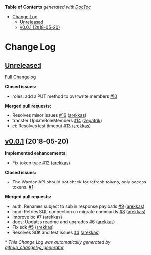 <!-- START doctoc generated TOC please keep comment here to allow auto update -->
<!-- DON'T EDIT THIS SECTION, INSTEAD RE-RUN doctoc TO UPDATE -->
**Table of Contents**  *generated with [DocToc](https://github.com/thlorenz/doctoc)*

- [Change Log](#change-log)
  - [Unreleased](#unreleased)
  - [v0.0.1 (2018-05-20)](#v001-2018-05-20)

<!-- END doctoc generated TOC please keep comment here to allow auto update -->

# Change Log

## [Unreleased](https://github.com/ory/keto/tree/HEAD)

[Full Changelog](https://github.com/ory/keto/compare/v0.0.1...HEAD)

**Closed issues:**

- roles: add a PUT method to overwrite members [\#10](https://github.com/ory/keto/issues/10)

**Merged pull requests:**

- Resolves minor issues [\#16](https://github.com/ory/keto/pull/16) ([arekkas](https://github.com/arekkas))
- transfer UpdateRoleMembers [\#14](https://github.com/ory/keto/pull/14) ([zepatrik](https://github.com/zepatrik))
- ci: Resolves test timeout [\#13](https://github.com/ory/keto/pull/13) ([arekkas](https://github.com/arekkas))

## [v0.0.1](https://github.com/ory/keto/tree/v0.0.1) (2018-05-20)
**Implemented enhancements:**

- Fix token type [\#12](https://github.com/ory/keto/pull/12) ([arekkas](https://github.com/arekkas))

**Closed issues:**

- The Warden API should not check for refresh tokens, only access tokens. [\#1](https://github.com/ory/keto/issues/1)

**Merged pull requests:**

- auth: Renames subject to sub in response payloads [\#9](https://github.com/ory/keto/pull/9) ([arekkas](https://github.com/arekkas))
- cmd: Retries SQL connection on migrate commands [\#8](https://github.com/ory/keto/pull/8) ([arekkas](https://github.com/arekkas))
- Improve bc [\#7](https://github.com/ory/keto/pull/7) ([arekkas](https://github.com/arekkas))
- docs: Updates readme and upgrades [\#6](https://github.com/ory/keto/pull/6) ([arekkas](https://github.com/arekkas))
- Fix sdk [\#5](https://github.com/ory/keto/pull/5) ([arekkas](https://github.com/arekkas))
- Resolves SDK and test issues [\#4](https://github.com/ory/keto/pull/4) ([arekkas](https://github.com/arekkas))



\* *This Change Log was automatically generated by [github_changelog_generator](https://github.com/skywinder/Github-Changelog-Generator)*